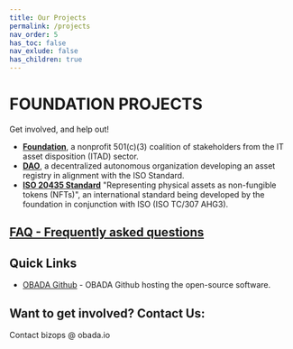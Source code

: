 ```yaml
---
title: Our Projects
permalink: /projects
nav_order: 5
has_toc: false
nav_exlude: false
has_children: true
---
```



#  FOUNDATION PROJECTS
Get involved, and help out!
* **[Foundation](/about)**, a nonprofit 501(c)(3) coalition of stakeholders from the IT asset disposition (ITAD) sector.  
* **[DAO](https://www.obadafoundation.org/dao)**, a decentralized autonomous organization developing an asset registry in alignment with the ISO Standard.
* **[ISO 20435 Standard](https://www.obadafoundation.org/standard)** "Representing physical assets as non-fungible tokens (NFTs)", an international standard being developed by the foundation in conjunction with ISO (ISO TC/307 AHG3).

## [FAQ - Frequently asked questions](https://www.obadafoundation.org/faq)

## Quick Links
* [OBADA Github](https://github.com/obada-foundation/) - OBADA Github hosting the open-source software.

<!--
* [Calendar](https://www.obadafoundation.org/calendar) - All official foundation, committee, and DAO meetings.
* [Meeting Minutes and Presentations](https://www.obadafoundation.org/meetings) - Links to past presentations and screen recordings.
-->

## Want to get involved? Contact Us:
Contact bizops @ obada.io

	




